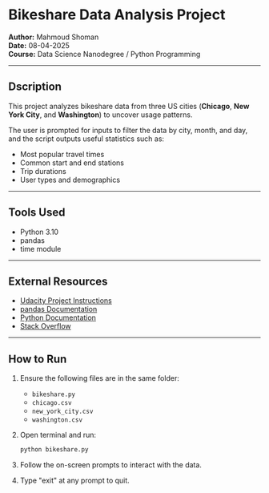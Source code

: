 # Bikeshare Data Analysis Project

**Author:** Mahmoud Shoman  
**Date:** 08-04-2025  
**Course:** Data Science Nanodegree / Python Programming  

---

## Dscription

This project analyzes bikeshare data from three US cities (**Chicago**, **New York City**, and **Washington**) to uncover usage patterns.

The user is prompted for inputs to filter the data by city, month, and day, and the script outputs useful statistics such as:
- Most popular travel times
- Common start and end stations
- Trip durations
- User types and demographics

---

##  Tools Used

- Python 3.10  
- pandas  
- time module  

---

##  External Resources

- [Udacity Project Instructions](https://www.udacity.com/)  
- [pandas Documentation](https://pandas.pydata.org/pandas-docs/stable/)  
- [Python Documentation](https://docs.python.org/3/)  
- [Stack Overflow](https://stackoverflow.com/)

---

##  How to Run

1. Ensure the following files are in the same folder:
   - `bikeshare.py`
   - `chicago.csv`
   - `new_york_city.csv`
   - `washington.csv`
2. Open terminal and run:
   ```bash
   python bikeshare.py

3. Follow the on-screen prompts to interact with the data.

4. Type "exit" at any prompt to quit.

